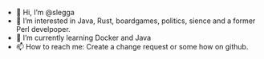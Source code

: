 - 👋 Hi, I’m @slegga
- 👀 I’m interested in Java, Rust, boardgames, politics, sience and a former Perl develpoper.
- 🌱 I’m currently learning Docker and Java
- 📫 How to reach me: Create a change request or some how on github.

<!---
slegga/slegga is a ✨ special ✨ repository because its `README.md` (this file) appears on your GitHub profile.
You can click the Preview link to take a look at your changes.
--->
